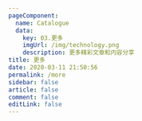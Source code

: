```yaml
---
pageComponent: 
  name: Catalogue
  data: 
    key: 03.更多
    imgUrl: /img/technology.png
    description: 更多精彩文章和内容分享
title: 更多
date: 2020-03-11 21:50:56
permalink: /more
sidebar: false
article: false
comment: false
editLink: false
---
```

